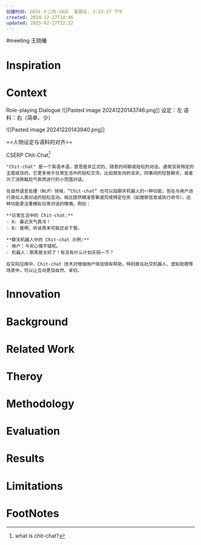 ```yaml
---
创建时间: 2024-十二月-20日  星期五, 2:33:37 下午
created: 2024-12-27T14:46
updated: 2025-02-17T22:22
---
```

#meeting 
王晓曦

# Inspiration


# Context
Role-playing Dialogue
![[Pasted image 20241220143746.png]]
设定：左
语料：右（简单、少）

![[Pasted image 20241220143940.png]]

==人物设定与语料的对齐==

CSERP
Chit-Chat[^1]
````ad-tip
"Chit-chat" 是一个英语术语，意思是非正式的、随意的闲聊或轻松的对话，通常没有特定的主题或目的。它更多用于日常生活中的轻松交流，比如朋友间的谈天、同事间的短暂聊天，或者为了消除尴尬气氛而进行的小范围对话。

在自然语言处理（NLP）领域，“Chit-chat” 也可以指聊天机器人的一种功能，旨在与用户进行类似人类对话的轻松互动。相比提供精准答案或完成特定任务（如搜索信息或执行命令），这种功能更注重模拟日常对话的情境。例如：

**日常生活中的 Chit-chat:**
- A: 最近天气真冷！
- B: 是啊，听说周末可能还会下雪。

**聊天机器人中的 Chit-chat 示例:**
- 用户：今天心情不错呢。
- 机器人：那真是太好了！有没有什么计划庆祝一下？

在实际应用中，Chit-chat 技术对增强用户体验很有帮助，特别是在社交机器人、虚拟助理等场景中，可以让互动更加自然、亲切。
````
# Innovation



# Background



# Related Work



# Theroy



# Methodology



# Evaluation



# Results



# Limitations



# FootNotes

[^1]: what is chit-chat?
